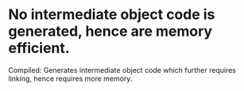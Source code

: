 # No intermediate object code is generated, hence are memory efficient.

Compiled: Generates intermediate object code which further requires linking, hence requires more memory.